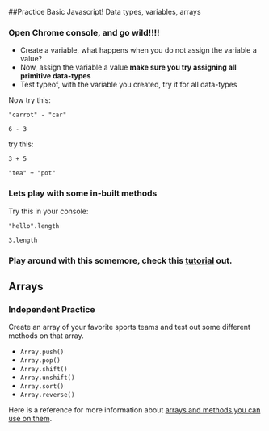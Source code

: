 ##Practice Basic Javascript! Data types, variables, arrays

### Open Chrome console, and go wild!!!!

- Create a variable, what happens when you do not assign the variable a value?
- Now, assign the variable a value
        **make sure you try assigning all primitive data-types**
- Test typeof, with the variable you created, try it for all data-types

Now try this:
```
"carrot" - "car"

6 - 3
```

 try this:
```
3 + 5

"tea" + "pot"
```
### Lets play with some in-built methods

Try this in your console:
```
"hello".length

3.length
```

### Play around with this somemore, check this **[tutorial](http://www.w3schools.com/js/js_variables.asp)** out.

## Arrays

### Independent Practice
Create an array of your favorite sports teams and test out some different methods on that array. 

*    `Array.push()`
*    `Array.pop()`
*    `Array.shift()`
*    `Array.unshift()`
*    `Array.sort()`
*    `Array.reverse()`

Here is a reference for more information about [arrays and methods you can use on them](http://devdocs.io/javascript-array/).
